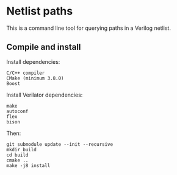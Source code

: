 # Netlist paths

This is a command line tool for querying paths in a Verilog netlist.

## Compile and install

Install dependencies:
```
C/C++ compiler
CMake (minimum 3.8.0)
Boost
```
Install Verilator dependencies:
```
make
autoconf
flex
bison
```
Then:
```
git submodule update --init --recursive
mkdir build
cd build
cmake ..
make -j8 install
```

